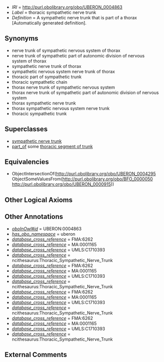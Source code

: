  * *IRI* = http://purl.obolibrary.org/obo/UBERON_0004863
 * *Label* = thoracic sympathetic nerve trunk
 * *Definition* = A sympathetic nerve trunk that is part of a thorax [Automatically generated definition].

## Synonyms

 * nerve trunk of sympathetic nervous system of thorax
 * nerve trunk of sympathetic part of autonomic division of nervous system of thorax
 * sympathetic nerve trunk of thorax
 * sympathetic nervous system nerve trunk of thorax
 * thoracic part of sympathetic trunk
 * thoracic sympathetic chain
 * thorax nerve trunk of sympathetic nervous system
 * thorax nerve trunk of sympathetic part of autonomic division of nervous system
 * thorax sympathetic nerve trunk
 * thorax sympathetic nervous system nerve trunk
 * thoracic sympathetic trunk

## Superclasses

 * [sympathetic nerve trunk](../../UBERON/95/UBERON_0004295.md)
 * [part_of](../../BFO/50/BFO_0000050.md) some [thoracic segment of trunk](../../UBERON/15/UBERON_0000915.md)

## Equivalencies

 * ObjectIntersectionOf(<http://purl.obolibrary.org/obo/UBERON_0004295> ObjectSomeValuesFrom(<http://purl.obolibrary.org/obo/BFO_0000050> <http://purl.obolibrary.org/obo/UBERON_0000915>))

## Other Logical Axioms


## Other Annotations

 * *[oboInOwl#id](../../id/oboInOwl#id.md)* = UBERON:0004863
 * *[has_obo_namespace](../../ce/oboInOwl#hasOBONamespace.md)* = uberon
 * *[database_cross_reference](../../ef/oboInOwl#hasDbXref.md)* = FMA:6262
 * *[database_cross_reference](../../ef/oboInOwl#hasDbXref.md)* = MA:0001165
 * *[database_cross_reference](../../ef/oboInOwl#hasDbXref.md)* = UMLS:C1710393
 * *[database_cross_reference](../../ef/oboInOwl#hasDbXref.md)* = ncithesaurus:Thoracic_Sympathetic_Nerve_Trunk
 * *[database_cross_reference](../../ef/oboInOwl#hasDbXref.md)* = FMA:6262
 * *[database_cross_reference](../../ef/oboInOwl#hasDbXref.md)* = MA:0001165
 * *[database_cross_reference](../../ef/oboInOwl#hasDbXref.md)* = UMLS:C1710393
 * *[database_cross_reference](../../ef/oboInOwl#hasDbXref.md)* = ncithesaurus:Thoracic_Sympathetic_Nerve_Trunk
 * *[database_cross_reference](../../ef/oboInOwl#hasDbXref.md)* = FMA:6262
 * *[database_cross_reference](../../ef/oboInOwl#hasDbXref.md)* = MA:0001165
 * *[database_cross_reference](../../ef/oboInOwl#hasDbXref.md)* = UMLS:C1710393
 * *[database_cross_reference](../../ef/oboInOwl#hasDbXref.md)* = ncithesaurus:Thoracic_Sympathetic_Nerve_Trunk
 * *[database_cross_reference](../../ef/oboInOwl#hasDbXref.md)* = FMA:6262
 * *[database_cross_reference](../../ef/oboInOwl#hasDbXref.md)* = MA:0001165
 * *[database_cross_reference](../../ef/oboInOwl#hasDbXref.md)* = UMLS:C1710393
 * *[database_cross_reference](../../ef/oboInOwl#hasDbXref.md)* = ncithesaurus:Thoracic_Sympathetic_Nerve_Trunk

## External Comments


